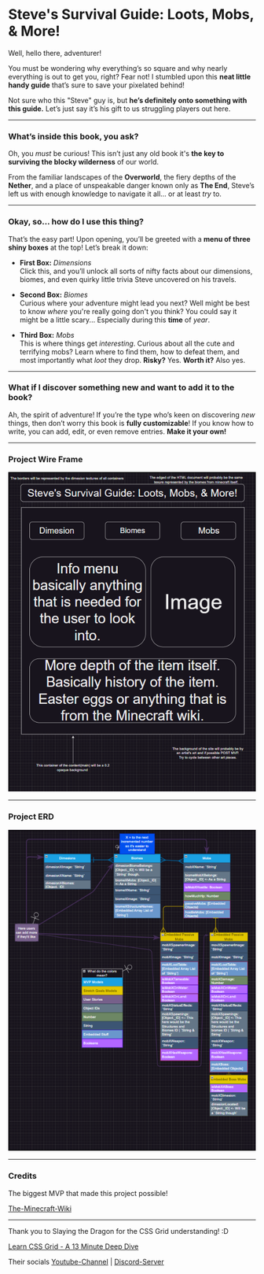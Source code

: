 # Steve's Survival Guide: Loots, Mobs, & More!

Well, hello there, adventurer!

You must be wondering why everything’s so square and why nearly everything is out to get you, right? Fear not! I stumbled upon this **neat little handy guide** that’s sure to save your pixelated behind!

Not sure who this "Steve" guy is, but **he’s definitely onto something with this guide.** Let’s just say it’s his gift to us struggling players out here.

---

### What’s inside this book, you ask?

Oh, you _must_ be curious! This isn’t just any old book it's **the key to surviving the blocky wilderness** of our world.

From the familiar landscapes of the **Overworld**, the fiery depths of the **Nether**, and a place of unspeakable danger known only as **The End**, Steve’s left us with enough knowledge to navigate it all… or at least _try_ to.

---

### Okay, so… how do I use this thing?

That’s the easy part! Upon opening, you’ll be greeted with a **menu of three shiny boxes** at the top! Let’s break it down:

- **First Box:** _Dimensions_  
  Click this, and you’ll unlock all sorts of nifty facts about our dimensions, biomes, and even quirky little trivia Steve uncovered on his travels.

- **Second Box:** _Biomes_  
  Curious where your adventure might lead you next? Well might be best to know _where_ you're really going don't you think? You could say it might be a little scary... Especially during this **time** of _year_.

- **Third Box:** _Mobs_  
  This is where things get _interesting_. Curious about all the cute and terrifying mobs? Learn where to find them, how to defeat them, and most importantly what _loot_ they drop. **Risky?** Yes. **Worth it?** Also yes.

---

### What if I discover something new and want to add it to the book?

Ah, the spirit of adventure! If you’re the type who’s keen on discovering _new_ things, then don’t worry this book is **fully customizable**! If you know how to write, you can add, edit, or even remove entries. **Make it your own!**

---

### Project Wire Frame

![Steve's-Survival-Guide-of-Our-World](/assets/wireFrame/wireframe-image.png)

---

### Project ERD

![Journal-Entrees](/assets/ERD/erd-image.png)

---

### Credits

The biggest MVP that made this project possible!

[The-Minecraft-Wiki](https://minecraft.wiki)

---

Thank you to Slaying the Dragon for the CSS Grid understanding! :D

[Learn CSS Grid - A 13 Minute Deep Dive](https://www.youtube.com/watch?v=EiNiSFIPIQE)

Their socials [Youtube-Channel](https://www.youtube.com/@slayingthedragon) | [Discord-Server](https://www.youtube.com/redirect?event=channel_description&redir_token=QUFFLUhqbDl6SWU3TjdhV1lDSlR1NmdNWGJ5aVNaellIQXxBQ3Jtc0tuUVBNV0hTQWpGQUxpNThuV1pOeE4yaFBRbzF2UERwTVMycWVQVnlTckhDTTVMTUY3UnUxQmlFRnFBQ3Etd2M5OHd0TXhtR2FsdDhuQkpfWjhkQ3lhMzhxdVF4R1JOUEF0MHZBbGIxSWpISk5UeGNhaw&q=https%3A%2F%2Fdiscord.gg%2FCcz9nQSfQB)
